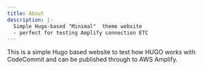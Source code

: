 ```yaml
---
title: About
description: |-
  Simple Hugo-based "Minimal"  theme website 
  - perfect for testing Amplify connection ETC
---
```


This is a simple Hugo based website to test how HUGO works with CodeCommit and can be published through to AWS Amplify.
